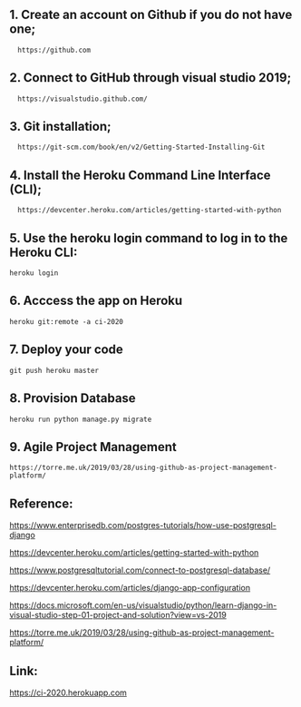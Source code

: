## 1. Create an account on Github if you do not have one;

      https://github.com

## 2. Connect to GitHub through visual studio 2019;

      https://visualstudio.github.com/
      
## 3. Git installation;

      https://git-scm.com/book/en/v2/Getting-Started-Installing-Git
      
## 4. Install the Heroku Command Line Interface (CLI);

      https://devcenter.heroku.com/articles/getting-started-with-python
      
## 5. Use the heroku login command to log in to the Heroku CLI:

    heroku login

## 6. Acccess the app on Heroku

    heroku git:remote -a ci-2020
    
## 7. Deploy your code

    git push heroku master
    
## 8. Provision Database    

    heroku run python manage.py migrate

## 9. Agile Project Management

    https://torre.me.uk/2019/03/28/using-github-as-project-management-platform/

## Reference:

https://www.enterprisedb.com/postgres-tutorials/how-use-postgresql-django

https://devcenter.heroku.com/articles/getting-started-with-python

https://www.postgresqltutorial.com/connect-to-postgresql-database/

https://devcenter.heroku.com/articles/django-app-configuration

https://docs.microsoft.com/en-us/visualstudio/python/learn-django-in-visual-studio-step-01-project-and-solution?view=vs-2019

https://torre.me.uk/2019/03/28/using-github-as-project-management-platform/

## Link: 

https://ci-2020.herokuapp.com
